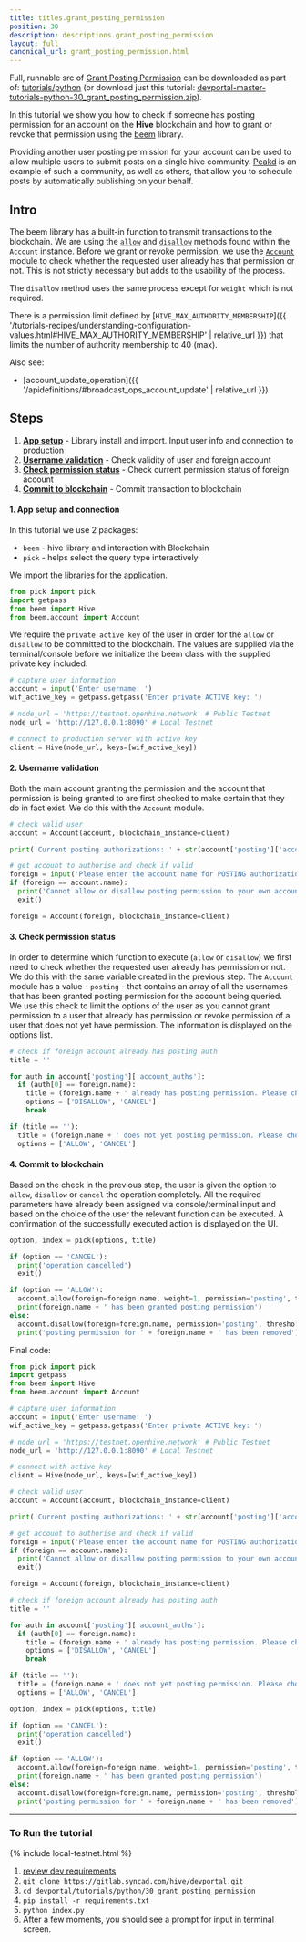 ```yaml
---
title: titles.grant_posting_permission
position: 30
description: descriptions.grant_posting_permission
layout: full
canonical_url: grant_posting_permission.html
---
```

Full, runnable src of [Grant Posting Permission](https://gitlab.syncad.com/hive/devportal/-/tree/master/tutorials/python/30_grant_posting_permission) can be downloaded as part of: [tutorials/python](https://gitlab.syncad.com/hive/devportal/-/tree/master/tutorials/python) (or download just this tutorial: [devportal-master-tutorials-python-30_grant_posting_permission.zip](https://gitlab.syncad.com/hive/devportal/-/archive/master/devportal-master.zip?path=tutorials/python/30_grant_posting_permission)).

In this tutorial we show you how to check if someone has posting permission for an account on the **Hive** blockchain and how to grant or revoke that permission using the [beem](https://github.com/holgern/beem) library.

Providing another user posting permission for your account can be used to allow multiple users to submit posts on a single hive community.  [Peakd](https://peakd.com) is an example of such a community, as well as others, that allow you to schedule posts by automatically publishing on your behalf.

## Intro

The beem library has a built-in function to transmit transactions to the blockchain.  We are using the [`allow`](https://beem.readthedocs.io/en/latest/beem.account.html#beem.account.Account.allow) and [`disallow`](https://beem.readthedocs.io/en/latest/beem.account.html#beem.account.Account.disallow) methods found within the `Account` instance.  Before we grant or revoke permission, we use the [`Account`](https://beem.readthedocs.io/en/latest/beem.account.html) module to check whether the requested user already has that permission or not.  This is not strictly necessary but adds to the usability of the process.

The `disallow` method uses the same process except for `weight` which is not required.

There is a permission limit defined by [`HIVE_MAX_AUTHORITY_MEMBERSHIP`]({{ '/tutorials-recipes/understanding-configuration-values.html#HIVE_MAX_AUTHORITY_MEMBERSHIP' | relative_url }}) that limits the number of authority membership to 40 (max).

Also see:
* [account_update_operation]({{ '/apidefinitions/#broadcast_ops_account_update' | relative_url }})

## Steps

1. [**App setup**](#setup) - Library install and import. Input user info and connection to production
1. [**Username validation**](#username) - Check validity of user and foreign account
1. [**Check permission status**](#status) - Check current permission status of foreign account
1. [**Commit to blockchain**](#commit) - Commit transaction to blockchain

#### 1. App setup and connection <a name="setup"></a>

In this tutorial we use 2 packages:

- `beem` - hive library and interaction with Blockchain
- `pick` - helps select the query type interactively

We import the libraries for the application.

```python
from pick import pick
import getpass
from beem import Hive
from beem.account import Account
```

We require the `private active key` of the user in order for the `allow` or `disallow` to be committed to the blockchain.  The values are supplied via the terminal/console before we initialize the beem class with the supplied private key included.

```python
# capture user information
account = input('Enter username: ')
wif_active_key = getpass.getpass('Enter private ACTIVE key: ')

# node_url = 'https://testnet.openhive.network' # Public Testnet
node_url = 'http://127.0.0.1:8090' # Local Testnet

# connect to production server with active key
client = Hive(node_url, keys=[wif_active_key])
```

#### 2. Username validation <a name="username"></a>

Both the main account granting the permission and the account that permission is being granted to are first checked to make certain that they do in fact exist.  We do this with the `Account` module.

```python
# check valid user
account = Account(account, blockchain_instance=client)

print('Current posting authorizations: ' + str(account['posting']['account_auths']))

# get account to authorise and check if valid
foreign = input('Please enter the account name for POSTING authorization: ')
if (foreign == account.name):
  print('Cannot allow or disallow posting permission to your own account')
  exit()

foreign = Account(foreign, blockchain_instance=client)
```

#### 3. Check permission status <a name="status"></a>

In order to determine which function to execute (`allow` or `disallow`) we first need to check whether the requested user already has permission or not.  We do this with the same variable created in the previous step.  The `Account` module has a value - `posting` - that contains an array of all the usernames that has been granted posting permission for the account being queried.  We use this check to limit the options of the user as you cannot grant permission to a user that already has permission or revoke permission of a user that does not yet have permission.  The information is displayed on the options list.

```python
# check if foreign account already has posting auth
title = ''

for auth in account['posting']['account_auths']:
  if (auth[0] == foreign.name):
    title = (foreign.name + ' already has posting permission. Please choose option from below list')
    options = ['DISALLOW', 'CANCEL']
    break

if (title == ''):
  title = (foreign.name + ' does not yet posting permission. Please choose option from below list')
  options = ['ALLOW', 'CANCEL']
```

#### 4. Commit to blockchain <a name="commit"></a>

Based on the check in the previous step, the user is given the option to `allow`, `disallow` or `cancel` the operation completely.  All the required parameters have already been assigned via console/terminal input and based on the choice of the user the relevant function can be executed.  A confirmation of the successfully executed action is displayed on the UI.

```python
option, index = pick(options, title)

if (option == 'CANCEL'):
  print('operation cancelled')
  exit()

if (option == 'ALLOW'):
  account.allow(foreign=foreign.name, weight=1, permission='posting', threshold=1)
  print(foreign.name + ' has been granted posting permission')
else:
  account.disallow(foreign=foreign.name, permission='posting', threshold=1)
  print('posting permission for ' + foreign.name + ' has been removed')
```

Final code:

```python
from pick import pick
import getpass
from beem import Hive
from beem.account import Account

# capture user information
account = input('Enter username: ')
wif_active_key = getpass.getpass('Enter private ACTIVE key: ')

# node_url = 'https://testnet.openhive.network' # Public Testnet
node_url = 'http://127.0.0.1:8090' # Local Testnet

# connect with active key
client = Hive(node_url, keys=[wif_active_key])

# check valid user
account = Account(account, blockchain_instance=client)

print('Current posting authorizations: ' + str(account['posting']['account_auths']))

# get account to authorise and check if valid
foreign = input('Please enter the account name for POSTING authorization: ')
if (foreign == account.name):
  print('Cannot allow or disallow posting permission to your own account')
  exit()

foreign = Account(foreign, blockchain_instance=client)

# check if foreign account already has posting auth
title = ''

for auth in account['posting']['account_auths']:
  if (auth[0] == foreign.name):
    title = (foreign.name + ' already has posting permission. Please choose option from below list')
    options = ['DISALLOW', 'CANCEL']
    break

if (title == ''):
  title = (foreign.name + ' does not yet posting permission. Please choose option from below list')
  options = ['ALLOW', 'CANCEL']

option, index = pick(options, title)

if (option == 'CANCEL'):
  print('operation cancelled')
  exit()

if (option == 'ALLOW'):
  account.allow(foreign=foreign.name, weight=1, permission='posting', threshold=1)
  print(foreign.name + ' has been granted posting permission')
else:
  account.disallow(foreign=foreign.name, permission='posting', threshold=1)
  print('posting permission for ' + foreign.name + ' has been removed')

```

---

### To Run the tutorial

{% include local-testnet.html %}

1. [review dev requirements](getting_started.html)
1. `git clone https://gitlab.syncad.com/hive/devportal.git`
1. `cd devportal/tutorials/python/30_grant_posting_permission`
1. `pip install -r requirements.txt`
1. `python index.py`
1. After a few moments, you should see a prompt for input in terminal screen.
